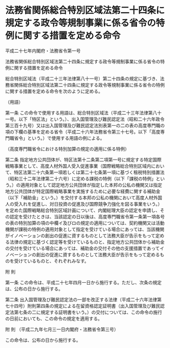 # 法務省関係総合特別区域法第二十四条に規定する政令等規制事業に係る省令の特例に関する措置を定める命令

平成二十七年内閣府・法務省令第一号

法務省関係総合特別区域法第二十四条に規定する政令等規制事業に係る省令の特例に関する措置を定める命令

総合特別区域法（平成二十三年法律第八十一号）第二十四条の規定に基づき、法務省関係総合特別区域法第二十四条に規定する政令等規制事業に係る省令の特例に関する措置を定める命令を次のように定める。

（用語）

第一条 この命令で使用する用語は、総合特別区域法（平成二十三年法律第八十一号。以下「特区法」という。）、出入国管理及び難民認定法（昭和二十六年政令第三百十九号）又は出入国管理及び難民認定法別表第一の二の表の高度専門職の項の下欄の基準を定める省令（平成二十六年法務省令第三十七号。以下「高度専門職省令」という。）で使用する用語の例による。

（高度専門職省令における特別加算の規定の適用に係る特例）

第二条 指定地方公共団体が、特区法第十二条第二項第一号に規定する特定国際戦略事業として、高度人材外国人受入促進事業（国際戦略総合特別区域内において、特区法第二十六条第一項若しくは第二十七条第一項に基づく租税特別措置法（昭和三十二年法律第二十六号）に定める課税の特例（以下「課税の特例」という。）の適用対象として認定地方公共団体が指定した本邦の公私の機関又は指定地方公共団体が特定国際戦略事業を実施するために必要な経費に関する補助金（以下「補助金」という。）を交付する本邦の公私の機関において高度人材外国人の受入れを促進し、対日投資の促進及び国際競争力強化を図る事業をいう。）を定めた国際戦略総合特別区域計画について、内閣総理大臣の認定を申請し、その認定を受けたときは、当該認定の日以後は、高度専門職省令第一条第一項各号の表の特別加算の項の中欄イ及びロの規定の適用については、契約機関又は活動機関が課税の特例の適用対象として指定を受けている場合にあっては、当該機関がイノベーションの創出の促進に資するものとして法務大臣が告示をもって定める法律の規定に基づく認定等を受けているものと、指定地方公共団体から補助金の交付を受けている場合にあっては、補助金の交付その他の支援措置であってイノベーションの創出の促進に資するものとして法務大臣が告示をもって定めるものを受けているものと、それぞれみなす。

附 則

第一条 この命令は、平成二十七年四月一日から施行する。ただし、次条の規定は、公布の日から施行する。

第二条 出入国管理及び難民認定法の一部を改正する法律（平成二十六年法律第七十四号）附則第四条の規定による在留資格認定証明書（出入国管理及び難民認定法第七条の二に規定する証明書をいう。）の交付については、この命令の施行の日前においても、この命令の規定を適用する。

附 則 （平成二九年七月三一日内閣府・法務省令第三号）

この命令は、公布の日から施行する。
